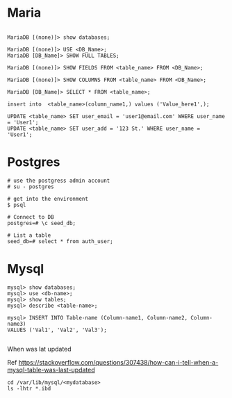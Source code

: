 # Maria
```

MariaDB [(none)]> show databases;

MariaDB [(none)]> USE <DB_Name>;
MariaDB [DB_Name]> SHOW FULL TABLES;

MariaDB [(none)]> SHOW FIELDS FROM <table_name> FROM <DB_Name>;

MariaDB [(none)]> SHOW COLUMNS FROM <table_name> FROM <DB_Name>;

MariaDB [DB_Name]> SELECT * FROM <table_name>;

insert into  <table_name>(column_name1,) values ('Value_here1',);

UPDATE <table_name> SET user_email = 'user1@email.com' WHERE user_name = 'User1';
UPDATE <table_name> SET user_add = '123 St.' WHERE user_name = 'User1';
```

# Postgres
```
# use the postgress admin account
# su - postgres

# get into the environment
$ psql

# Connect to DB
postgres=# \c seed_db;

# List a table
seed_db=# select * from auth_user;
```

# Mysql
```
mysql> show databases;
mysql> use <db-name>;
mysql> show tables;
mysql> describe <table-name>;

mysql> INSERT INTO Table-name (Column-name1, Column-name2, Column-name3)
VALUES ('Val1', 'Val2', 'Val3');


```
When was lat updated

Ref https://stackoverflow.com/questions/307438/how-can-i-tell-when-a-mysql-table-was-last-updated
```
cd /var/lib/mysql/<mydatabase>
ls -lhtr *.ibd
```
